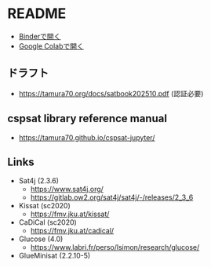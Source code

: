 # README

- [Binderで開く](https://mybinder.org/v2/gh/tamura70/cspsat-jupyter/master?urlpath=lab/tree/index.ipynb)
- [Google Colabで開く](https://colab.research.google.com/github/tamura70/cspsat-jupyter/blob/master/index.ipynb)

## ドラフト

- https://tamura70.org/docs/satbook202510.pdf (認証必要)

## cspsat library reference manual

- https://tamura70.github.io/cspsat-jupyter/

## Links

- Sat4j (2.3.6)
    - https://www.sat4j.org/
    - https://gitlab.ow2.org/sat4j/sat4j/-/releases/2_3_6
- Kissat (sc2020)
    - https://fmv.jku.at/kissat/
- CaDiCal (sc2020)
    - https://fmv.jku.at/cadical/
- Glucose (4.0)
    - https://www.labri.fr/perso/lsimon/research/glucose/
- GlueMinisat (2.2.10-5)
